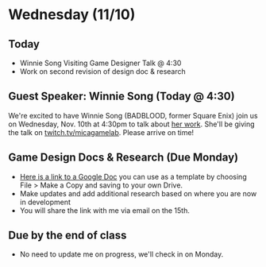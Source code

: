# Wednesday (11/10)
## Today
- Winnie Song Visiting Game Designer Talk @ 4:30
- Work on second revision of design doc & research

## Guest Speaker: Winnie Song (Today @ 4:30)
We're excited to have Winnie Song (BADBLOOD, former Square Enix) join us on Wednesday, Nov. 10th at 4:30pm to talk about [her work](https://wsong.me). She'll be giving the talk on [twitch.tv/micagamelab](https://twitch.tv/micagamelab). Please arrive on time!

## Game Design Docs & Research (Due Monday)
- [Here is a link to a Google Doc](https://docs.google.com/document/d/1hdGCWW5B-_Vp6Y_65haw7FNPobEuwvS0CDMTzG3qURU/edit?usp=sharing) you can use as a template by choosing File > Make a Copy and saving to your own Drive.
- Make updates and add additional research based on where you are now in development
- You will share the link with me via email on the 15th.

## Due by the end of class
- No need to update me on progress, we'll check in on Monday.

